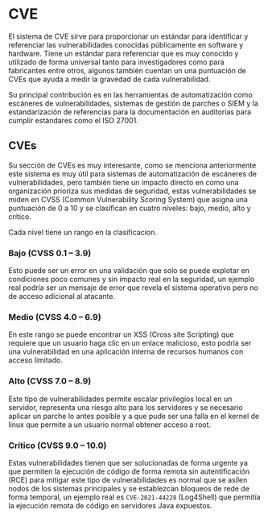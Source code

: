 
# CVE

El sistema de CVE sirve para proporcionar un estándar para identificar y referenciar las vulnerabilidades conocidas públicamente en software y hardware.
Tiene un estándar para referenciar que es muy conocido y utilizado de forma universal tanto para investigadores como para fabricantes entre otros, algunos también cuentan un una puntuación de CVEs que ayuda a medir la gravedad de cada vulnerabilidad.

Su principal contribución es en las herramientas de automatización como escáneres de vulnerabilidades, sistemas de gestión de parches o SIEM y la estandarización de referencias para la documentación en auditorias para cumplir estándares como el ISO 27001.

## CVEs

Su sección de CVEs es muy interesante, como se menciona anteriormente este sistema es muy útil para sistemas de automatización de escáneres de vulnerabilidades, pero también tiene un impacto directo en como una organización prioriza sus medidas de seguridad, estas vulnerabilidades se miden en CVSS (Common Vulnerability Scoring System) que asigna una puntuación de 0 a 10 y se clasifican en cuatro niveles: bajo, medio, alto y crítico.

Cada nivel tiene un rango en la clasificacion.

### Bajo (CVSS 0.1 – 3.9)

Esto puede ser un error en una validación que solo se puede explotar en condiciones poco comunes y sin impacto real en la seguridad, un ejemplo real podría ser un mensaje de error que revela el sistema operativo pero no de acceso adicional al atacante.

### Medio (CVSS 4.0 – 6.9)

En este rango se puede encontrar un XSS (Cross site Scripting) que requiere que un usuario haga clic en un enlace malicioso, esto podría ser una vulnerabilidad en una aplicación interna de recursos humanos con acceso limitado.

### Alto (CVSS 7.0 – 8.9)

Este tipo de vulnerabilidades permite escalar privilegios local en un servidor, representa una riesgo alto para los servidores  y se necesario aplicar un parche lo antes posible y a que pude ser una falla en el kernel de linux que permite a un usuario normal obtener acceso a root.

### Crítico (CVSS 9.0 – 10.0)

Estas vulnerabilidades tienen que ser solucionadas de forma urgente ya que permiten la ejecución de código de forma remota sin autentificación (RCE) para mitigar este tipo de vulnerabilidades es normal que se asilen nodos de los sistemas principales y se establezcan bloqueos de rede de forma temporal, un ejemplo real es `CVE-2021-44228` (Log4Shell) que permitía la ejecución remota de código en servidores Java expuestos.